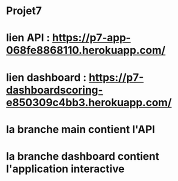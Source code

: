 # Projet7


# lien API : https://p7-app-068fe8868110.herokuapp.com/
# lien dashboard : https://p7-dashboardscoring-e850309c4bb3.herokuapp.com/

# la branche main contient l'API
# la branche dashboard contient l'application interactive

